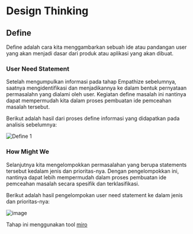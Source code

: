 # Design Thinking

## Define
Define adalah cara kita menggambarkan sebuah ide atau pandangan user yang akan menjadi dasar dari produk atau aplikasi yang akan dibuat. 

### User Need Statement
Setelah mengumpulkan informasi pada tahap Empathize sebelumnya, saatnya mengidentifikasi dan menjadikannya ke dalam bentuk pernyataan permasalahn yang dialami oleh user. Kegiatan define masalah ini nantinya dapat mempermudah kita dalam proses pembuatan ide pemceahan masalah tersebut.

Berikut adalah hasil dari proses define informasi yang didapatkan pada analisis sebelumnya: 

![Define 1](https://user-images.githubusercontent.com/86558365/138447081-82cc2a90-ed83-4347-9e51-77b30f8fe8c7.jpg)

### How Might We

Selanjutnya kita mengelompokkan permasalahan yang berupa statements tersebut kedalam jenis dan prioritas-nya. Dengan pengelompokkan ini, nantinya dapat lebih mempermudah dalam proses pembuatan ide pemceahan masalah secara spesifik dan terklasifikasi. 

Berikut adalah hasil pengelompokan user need statement ke dalam jenis dan prioritas-nya:

![image](https://user-images.githubusercontent.com/86558365/138447758-20cd52c8-e3ee-4ad5-9f1d-9d12847cdcaf.png)

Tahap ini menggunakan tool [miro](https://miro.com/app)
